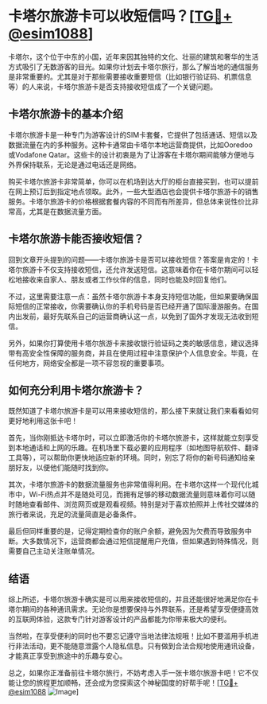 # 卡塔尔旅游卡可以收短信吗？[[TG💪+ @esim1088](https://t.me/s/esim1088)]

卡塔尔，这个位于中东的小国，近年来因其独特的文化、壮丽的建筑和奢华的生活方式吸引了无数游客的目光。如果你计划去卡塔尔旅行，那么了解当地的通信服务是非常重要的。尤其是对于那些需要接收重要短信（比如银行验证码、机票信息等）的人来说，卡塔尔旅游卡是否支持接收短信成了一个关键问题。

## 卡塔尔旅游卡的基本介绍

卡塔尔旅游卡是一种专门为游客设计的SIM卡套餐，它提供了包括通话、短信以及数据流量在内的多种服务。这种卡通常由卡塔尔本地运营商提供，比如Ooredoo或Vodafone Qatar。这些卡的设计初衷是为了让游客在卡塔尔期间能够方便地与外界保持联系，无论是通过电话还是网络。

购买卡塔尔旅游卡非常简单，你可以在机场到达大厅的柜台直接买到，也可以提前在网上预订后到指定地点领取。此外，一些大型酒店也会提供卡塔尔旅游卡的销售服务。卡塔尔旅游卡的价格根据套餐内容的不同而有所差异，但总体来说性价比非常高，尤其是在数据流量方面。

## 卡塔尔旅游卡能否接收短信？

回到文章开头提到的问题——卡塔尔旅游卡是否可以接收短信？答案是肯定的！卡塔尔旅游卡不仅支持接收短信，还允许发送短信。这意味着你在卡塔尔期间可以轻松地接收来自家人、朋友或者工作伙伴的信息，同时也能及时回复他们。

不过，这里需要注意一点：虽然卡塔尔旅游卡本身支持短信功能，但如果要确保国际短信的正常接收，你需要确认你的手机号码是否已经开通了国际漫游服务。在国内出发前，最好先联系自己的运营商确认这一点，以免到了国外才发现无法收到短信。

另外，如果你打算使用卡塔尔旅游卡来接收银行验证码之类的敏感信息，建议选择带有高安全性保障的服务商，并且在使用过程中注意保护个人信息安全。毕竟，在任何地方，网络安全都是一项不容忽视的重要事项。

## 如何充分利用卡塔尔旅游卡？

既然知道了卡塔尔旅游卡是可以用来接收短信的，那么接下来就让我们来看看如何更好地利用这张卡吧！

首先，当你刚抵达卡塔尔时，可以立即激活你的卡塔尔旅游卡，这样就能立刻享受到本地通话和上网的乐趣。在机场里下载必要的应用程序（如地图导航软件、翻译工具等），可以帮助你更快地适应新的环境。同时，别忘了将你的新号码通知给亲朋好友，以便他们能随时找到你。

其次，卡塔尔旅游卡的数据流量服务也非常值得利用。在卡塔尔这样一个现代化城市中，Wi-Fi热点并不是随处可见，而拥有足够的移动数据流量则意味着你可以随时随地查看邮件、浏览网页或是观看视频。特别是对于喜欢拍照并上传社交媒体的旅行者来说，充足的流量简直是必备条件。

最后但同样重要的是，记得定期检查你的账户余额，避免因为欠费而导致服务中断。大多数情况下，运营商都会通过短信提醒用户充值，但如果遇到特殊情况，则需要自己主动关注账单情况。

## 结语

综上所述，卡塔尔旅游卡确实是可以用来接收短信的，并且还能很好地满足你在卡塔尔期间的各种通讯需求。无论你是想要保持与外界联系，还是希望享受便捷高效的互联网体验，这款专门针对游客设计的产品都能为你带来极大的便利。

当然啦，在享受便利的同时也不要忘记遵守当地法律法规哦！比如不要滥用手机进行非法活动，更不能随意泄露个人隐私信息。只有做到合法合规地使用通讯设备，才能真正享受到旅途中的乐趣与安心。

总之，如果你正准备前往卡塔尔旅行，不妨考虑入手一张卡塔尔旅游卡吧！它不仅能让您的旅程更加顺畅，还会成为您探索这个神秘国度的好帮手呢！[[TG💪+ @esim1088](https://t.me/s/esim1088) ![Image](https://i.postimg.cc/4NQfJmqS/Snipaste-2025-05-13-00-14-12.png)]